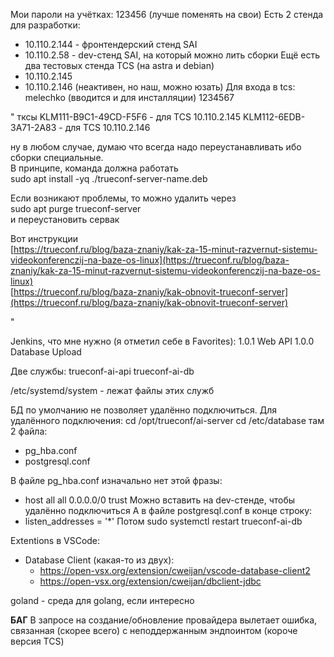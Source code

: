 Мои пароли на учётках: 123456 (лучше поменять на свои)
Есть 2 стенда для разработки:
* 10.110.2.144 - фронтендерский стенд SAI
* 10.110.2.58 - dev-стенд SAI, на который можно лить сборки
Ещё есть два тестовых стенда TCS (на astra и debian)
* 10.110.2.145
* 10.110.2.146 (неактивен, но наш, можно юзать)
Для входа в tcs:
melechko (вводится и для инсталляции)
1234567


"
тксы
KLM111-B9C1-49CD-F5F6  - для TCS 10.110.2.145
KLM112-6EDB-3A71-2A83 -  для TCS 10.110.2.146
  
ну в любом случае, думаю что всегда надо переустанавливать ибо сборки специальные.  
В принципе, команда должна работать  
sudo apt install -yq ./trueconf-server-name.deb  
  
Если возникают проблемы, то можно удалить через  
sudo apt purge trueconf-server  
и переустановить сервак  
  
Вот инструкции  
[https://trueconf.ru/blog/baza-znaniy/kak-za-15-minut-razvernut-sistemu-videokonferenczij-na-baze-os-linux](https://trueconf.ru/blog/baza-znaniy/kak-za-15-minut-razvernut-sistemu-videokonferenczij-na-baze-os-linux)  
[https://trueconf.ru/blog/baza-znaniy/kak-obnovit-trueconf-server](https://trueconf.ru/blog/baza-znaniy/kak-obnovit-trueconf-server)

"

Jenkins, что мне нужно (я отметил себе в Favorites):
1.0.1 Web API
1.0.0 Database Upload

Две службы:
trueconf-ai-api
trueconf-ai-db

/etc/systemd/system - лежат файлы этих служб

БД по умолчанию не позволяет удалённо подключиться. Для удалённого подключения:
cd /opt/trueconf/ai-server
cd /etc/database
там 2 файла:
* pg_hba.conf
* postgresql.conf

В файле pg_hba.conf изначально нет этой фразы:
* host all all 0.0.0.0/0 trust
Можно вставить на dev-стенде, чтобы удалённо подключиться
А в файле postgresql.conf в конце строку:
* listen_addresses = '*'
Потом sudo systemctl restart trueconf-ai-db

Extentions в VSCode:
* Database Client (какая-то из двух):
	* https://open-vsx.org/extension/cweijan/vscode-database-client2
	* https://open-vsx.org/extension/cweijan/dbclient-jdbc


goland - среда для golang, если интересно

**БАГ**
В запросе на создание/обновление провайдера вылетает ошибка, связанная (скорее всего) с неподдержанным эндпоинтом (короче версия TCS)